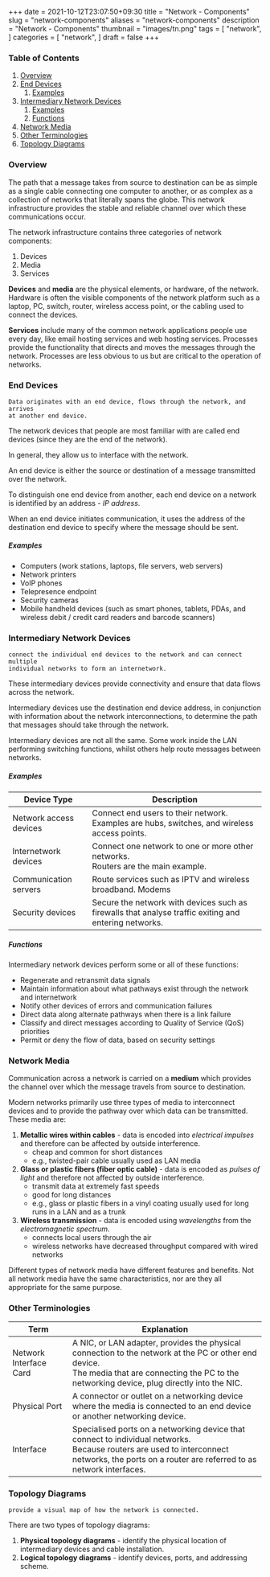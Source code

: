 +++
date = 2021-10-12T23:07:50+09:30
title = "Network - Components"
slug = "network-components"
aliases = "network-components"
description = "Network - Components"
thumbnail = "images/tn.png"
tags = [
    "network",
]
categories = [
    "network",
]
draft = false
+++

### Table of Contents

1. [Overview](#overview)
1. [End Devices](#end-devices)
    1. [Examples](#examples)
1. [Intermediary Network Devices](#intermediary-network-devices)
    1. [Examples](#examples-1)
    1. [Functions](#functions)
1. [Network Media](#network-media)
1. [Other Terminologies](#other-terminologies)
1. [Topology Diagrams](#topology-diagrams)

### Overview

The path that a message takes from source to destination can be as simple as a
single cable connecting one computer to another, or as complex as a collection
of networks that literally spans the globe. This network infrastructure provides
the stable and reliable channel over which these communications occur.

The network infrastructure contains three categories of network components:

1. Devices
1. Media
1. Services

**Devices** and **media** are the physical elements, or hardware, of the
network. Hardware is often the visible components of the network platform such
as a laptop, PC, switch, router, wireless access point, or the cabling used to
connect the devices.

**Services** include many of the common network applications people use every
day, like email hosting services and web hosting services. Processes provide the
functionality that directs and moves the messages through the network. Processes
are less obvious to us but are critical to the operation of networks.

### End Devices

    Data originates with an end device, flows through the network, and arrives
    at another end device.

The network devices that people are most familiar with are called end devices
(since they are the end of the network).

In general, they allow us to interface with the network.

An end device is either the source or destination of a message transmitted over
the network.

To distinguish one end device from another, each end device on a
network is identified by an address - *IP address*.

When an end device initiates communication, it uses the address of the
destination end device to specify where the message should be sent.

##### Examples

- Computers (work stations, laptops, file servers, web servers)
- Network printers
- VoIP phones
- Telepresence endpoint
- Security cameras
- Mobile handheld devices (such as smart phones, tablets, PDAs, and wireless
  debit / credit card readers and barcode scanners)

### Intermediary Network Devices

    connect the individual end devices to the network and can connect multiple
    individual networks to form an internetwork.

These intermediary devices provide connectivity and ensure that data flows
across the network.

Intermediary devices use the destination end device address, in conjunction with
information about the network interconnections, to determine the path that
messages should take through the network.

Intermediary devices are not all the same. Some work inside the LAN performing
switching functions, whilst others help route messages between networks.

##### Examples

| Device Type            | Description                                                                                           |
| --                     | --                                                                                                    |
| Network access devices | Connect end users to their network.<br />Examples are hubs, switches, and wireless access points.          |
| Internetwork devices   | Connect one network to one or more other networks.<br />Routers are the main example.                      |
| Communication servers  | Route services such as IPTV and wireless broadband. Modems                                            | Connect users to servers and networks through telephone or cable. |
| Security devices       | Secure the network with devices such as firewalls that analyse traffic exiting and entering networks. |

##### Functions

Intermediary network devices perform some or all of these functions:

- Regenerate and retransmit data signals
- Maintain information about what pathways exist through the network and
  internetwork
- Notify other devices of errors and communication failures
- Direct data along alternate pathways when there is a link failure
- Classify and direct messages according to Quality of Service (QoS) priorities
- Permit or deny the flow of data, based on security settings

### Network Media

Communication across a network is carried on a **medium** which provides the
channel over which the message travels from source to destination.

Modern networks primarily use three types of media to interconnect devices and
to provide the pathway over which data can be transmitted. These media are:

1. **Metallic wires within cables** - data is encoded into *electrical impulses*
   and therefore can be affected by outside interference.
    - cheap and common for short distances
    - e.g., twisted-pair cable usually used as LAN media
1. **Glass or plastic fibers (fiber optic cable)** - data is encoded as *pulses
of light* and therefore not affected by outside interference.
    - transmit data at extremely fast speeds
    - good for long distances
    - e.g., glass or plastic fibers in a vinyl coating usually used for long
      runs in a LAN and as a trunk
1. **Wireless transmission** - data is encoded using *wavelengths* from the
*electromagnetic spectrum*.
    - connects local users through the air
    - wireless networks have decreased throughput compared with wired networks

Different types of network media have different features and benefits. Not all
network media have the same characteristics, nor are they all appropriate for
the same purpose.

### Other Terminologies

| Term                   | Explanation                                                                                                                                                                                                 |
| --                     | --                                                                                                                                                                                                          |
| Network Interface Card | A NIC, or LAN adapter, provides the physical connection to the network at the PC or other end device.<br />The media that are connecting the PC to the networking device, plug directly into the NIC. |
| Physical Port          | A connector or outlet on a networking device where the media is connected to an end device or another networking device.                                                                                |
| Interface              | Specialised ports on a networking device that connect to individual networks.<br />Because routers are used to interconnect networks, the ports on a router are referred to as network interfaces.               |

### Topology Diagrams

    provide a visual map of how the network is connected.

There are two types of topology diagrams:

1. **Physical topology diagrams** - identify the physical location of
   intermediary devices and cable installation.
1. **Logical topology diagrams** - identify devices, ports, and addressing
   scheme.

